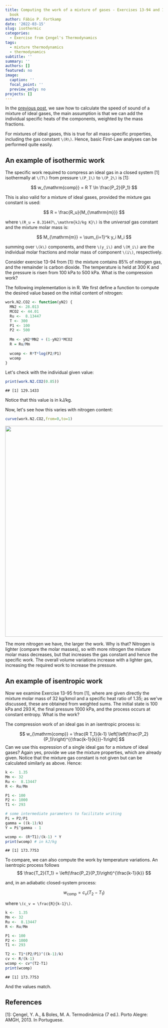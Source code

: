 ```yaml
---
title: Computing the work of a mixture of gases - Exercises 13-94 and 13-95 from Çengel's Thermodynamics
  book
author: Fábio P. Fortkamp
date: '2022-03-15'
slug: isothermic
categories:
  - Exercise from Çengel's Thermodynamics
tags:
  - mixture thermodynamics
  - thermodynamics
subtitle: ''
summary: ''
authors: []
featured: no
image:
  caption: ''
  focal_point: ''
  preview_only: no
projects: []
---
```


In the [previous post](https://fpfortkamp.com/post/mixture/), we saw how to calculate the speed of sound of a mixture of ideal gases, the main assumption is that we can add the individual specific heats of the components, weighted by the mass fractions.

For mixtures of ideal gases, this is true for all mass-specific properties, including the gas constant `\(R\)`. Hence, basic First-Law analyses can be performed quite easily.

## An example of isothermic work

The specific work required to compress an ideal gas  in a closed system [1] isothermally at `\(T\)` from pressure `\(P_1\)` to `\(P_2\)` is [1]:

$$
w_{\mathrm{comp}} = R T \ln \frac{P_2}{P_1}
$$

This is also valid for a mixture of ideal gases, provided the mixture gas constant is used:

$$
R = \frac{R_u}{M_{\mathrm{m}}}
$$

where `\(R_u = 8.31447\,\mathrm{kJ/kg K}\)` is the *universal* gas constant and the mixture molar mass is:

$$
M_{\mathrm{m}} = \sum_{i=1}^k y_i M_i
$$

summing over `\(k\)` components, and there `\(y_i\)` and `\(M_i\)` are the individual molar fractions and molar mass of component `\(i\)`, respectively.

Consider exercise 13-94 from [1]: the mixture contains 85% of nitrogen gas, and the remainder is carbon dioxide. The temperature is held at 300 K and the pressure is risen from 100 kPa to 500 kPa. What is the compression work?

The following implementation is in R. We first define a function to compute the desired value based on the initial content of nitrogen:


```r
work.N2.CO2 <- function(yN2) {
  MN2 <- 28.013
  MCO2 <- 44.01
  Ru <-  8.13447
  T <- 300
  P1 <- 100
  P2 <- 500
  
  Mm <- yN2*MN2 + (1-yN2)*MCO2
  R = Ru/Mm
  
  wcomp <- R*T*log(P2/P1)
  wcomp
}
```

Let's check with the individual given value:


```r
print(work.N2.CO2(0.85))
```

```
## [1] 129.1433
```

Notice that this value is in kJ/kg.

Now, let's see how this varies with nitrogen content:


```r
curve(work.N2.CO2,from=0,to=1)
```

<img src="{{< blogdown/postref >}}index.en_files/figure-html/unnamed-chunk-3-1.png" width="672" />

The more nitrogen we have, the larger the work. Why is that? Nitrogen is lighter (compare the molar masses), so with more  nitrogen the mixture molar mass decreases, but that increases the gas constant and hence the specific work. The overall volume variations increase with a lighter gas, increasing the required work to increase the pressure.

## An example of isentropic work

Now we examine Exercise 13-95 from [1], where are given directly the mixture molar mass of 32 kg/kmol and a specific heat ratio of 1.35; as we've discussed, these are obtained from weighted sums.  The initial state is 100 kPa and 293 K, the final pressure 1000 kPa, and the process occurs at constant entropy. What is the work?

The compression work of an ideal gas in an isentropic process is:

$$
w_{\mathrm{comp}} = \frac{R T_1}{k-1} \left[\left(\frac{P_2}{P_1}\right)^{{\frac{k-1}{k}}}-1\right]
$$
Can we use this expression of a single ideal gas for a mixture of ideal gases? Again yes, provide we use the mixture properties, which are already given. Notice that the mixture gas constant is not given but can be calculated similarly as above. Hence:


```r
k <-  1.35
Mm <- 32
Ru <-  8.13447
R <- Ru/Mm 

P1 <- 100
P2 <- 1000
T1 <- 293

# some intermediate parameters to facilitate writing
Pi = P2/P1
gamma = ((k-1)/k)
Y = Pi^gamma - 1

wcomp <- (R*T1)/(k-1) * Y
print(wcomp) # in kJ/kg
```

```
## [1] 173.7753
```


To compare, we can also compute the work by temperature variations. An isentropic process follows 
$$
\frac{T_2}{T_1} = \left(\frac{P_2}{P_1}\right)^{\frac{k-1}{k}}
$$

and, in an adiabatic closed-system process:

$$
w_{\mathrm{comp}} = c_v(T_2-T_1)
$$

where `\(c_v = \frac{R}{k-1}\)`.


```r
k <-  1.35
Mm <- 32
Ru <-  8.13447
R <- Ru/Mm 

P1 <- 100
P2 <- 1000
T1 <- 293

T2 <- T1*(P2/P1)^((k-1)/k)
cv <- R/(k-1)
wcomp <- cv*(T2-T1)
print(wcomp)
```

```
## [1] 173.7753
```

And the values match.

## References

[1]: Çengel, Y. A., & Boles, M. A. Termodinâmica (7 ed.). Porto Alegre: AMGH, 2013. In Portuguese.
